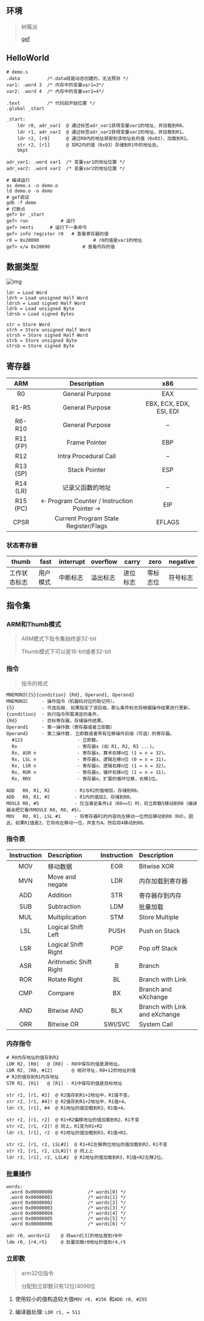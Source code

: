 <!-- 
title: Arm汇编
sort: 
--> 

## 环境

> 树莓派
>
> [gef](https://github.com/hugsy/gef)

## HelloWorld

```assembly
# demo.s
.data          /*.data段是动态创建的，无法预测 */
var1: .word 3  /* 内存中的变量var1=3*/
var2: .word 4  /* 内存中的变量var2=4*/

.text          /* 代码段开始位置 */ 
.global _start

_start:
    ldr r0, adr_var1  @ 通过标签adr_var1获得变量var1的地址，并加载到R0。
    ldr r1, adr_var2  @ 通过标签adr_var2获得变量var2的地址，并加载到R1。
    ldr r2, [r0]      @ 通过R0内的地址获取到该地址处的值（0x03)，加载到R2。
    str r2, [r1]      @ 将R2内的值（0x03）存储到R1中的地址处。 
    bkpt             

adr_var1: .word var1  /* 变量var1的地址位置 */
adr_var2: .word var2  /* 变量var2的地址位置 */

# 编译运行
as demo.s -o demo.o
ld demo.o -o demo
# gef调试
gdb -f demo
# 打断点
gef> br _start
gef> run			# 运行
gef> nexti 		# 运行下一条命令
gef> info register r0	# 查看寄存器的值
r0 = 0x20090 					# r0的值是var1的地址
gef> x/w 0x20090			# 查看内存的值
```

## 数据类型

![img](https://gitee.com/nmdfzf404/Image-hosting/raw/master/2021/data-types-1.png)

```assembly
ldr = Load Word
ldrh = Load unsigned Half Word
ldrsh = Load signed Half Word
ldrb = Load unsigned Byte
ldrsb = Load signed Bytes

str = Store Word
strh = Store unsigned Half Word
strsh = Store signed Half Word
strb = Store unsigned Byte
strsb = Store signed Byte
```

## 寄存器

|   ARM    |                 Description                 |           x86           |
| :------: | :-----------------------------------------: | :---------------------: |
|    R0    |               General Purpose               |           EAX           |
|  R1-R5   |               General Purpose               | EBX, ECX, EDX, ESI, EDI |
|  R6-R10  |               General Purpose               |            –            |
| R11 (FP) |                Frame Pointer                |           EBP           |
|   R12    |            Intra Procedural Call            |            –            |
| R13 (SP) |                Stack Pointer                |           ESP           |
| R14 (LR) |              记录父函数的地址               |            –            |
| R15 (PC) | <- Program Counter / Instruction Pointer -> |           EIP           |
|   CPSR   |    Current Program State Register/Flags     |         EFLAGS          |

### 状态寄存器

| thumb        | fast     | interrupt | overflow | carry    | zero     | negative |
| ------------ | -------- | --------- | -------- | -------- | -------- | -------- |
| 工作状态标志 | 用户模式 | 中断标志  | 溢出标志 | 进位标志 | 零标志位 | 符号标志 |

## 指令集

### ARM和Thumb模式

> ARM模式下指令集始终是32-bit
>
> Thumb模式下可以是16-bit或者32-bit

### 指令

> 指令的格式

```assembly
MNEMONIC{S}{condition} {Rd}, Operand1, Operand2
MNEMONIC     - 操作指令（机器码对应的助记符）。
{S}          - 可选后缀. 如果指定了该后缀，那么条件标志将根据操作结果进行更新。
{condition}  - 执行指令所需满足的条件。
{Rd}         - 目标寄存器，存储操作结果。
Operand1     - 第一操作数（寄存器或者立即数）
Operand2     - 第二操作数. 立即数或者带有位移操作后缀（可选）的寄存器。
  #123                    - 立即数。
  Rx                      - 寄存器x (如 R1, R2, R3 ...)。
  Rx, ASR n               - 寄存器x，算术右移n位 (1 = n = 32)。
  Rx, LSL n               - 寄存器x，逻辑左移n位 (0 = n = 31)。
  Rx, LSR n               - 寄存器x，逻辑右移n位 (1 = n = 32)。
  Rx, ROR n               - 寄存器x，循环右移n位 (1 = n = 31)。
  Rx, RRX                 - 寄存器x，扩展的循环位移，右移1位。

ADD   R0, R1, R2         - R1与R2的值相加，存储到R0。
ADD   R0, R1, #2         - R1内的值加2，存储到R0。
MOVLE R0, #5             - 仅当满足条件LE（R0<=5）时，将立即数5移动到R0（编译器会把它看作MOVLE R0, R0, #5）。
MOV   R0, R1, LSL #1     - 将寄存器R1的内容向左移动一位然后移动到R0（Rd）。因此，如果R1值是2，它将向左移动一位，并变为4。然后将4移动到R0。
```

### 指令表

| Instruction | Description            | Instruction | Description                   |
| :---------: | :--------------------- | :---------: | :---------------------------- |
|     MOV     | 移动数据               |     EOR     | Bitwise XOR                   |
|     MVN     | Move and negate        |     LDR     | 内存加载到寄存器              |
|     ADD     | Addition               |     STR     | 寄存器存到内存                |
|     SUB     | Subtraction            |     LDM     | 批量加载                      |
|     MUL     | Multiplication         |     STM     | Store Multiple                |
|     LSL     | Logical Shift Left     |    PUSH     | Push on Stack                 |
|     LSR     | Logical Shift Right    |     POP     | Pop off Stack                 |
|     ASR     | Arithmetic Shift Right |      B      | Branch                        |
|     ROR     | Rotate Right           |     BL      | Branch with Link              |
|     CMP     | Compare                |     BX      | Branch and eXchange           |
|     AND     | Bitwise AND            |     BLX     | Branch with Link and eXchange |
|     ORR     | Bitwise OR             |   SWI/SVC   | System Call                   |

### 内存指令

```assembly
# R0内存地址的值存到R2
LDR R2, [R0]   @ [R0] - R0中保存的值是源地址。
LDR R2, [R0, #12]		@ 相对寻址，R0+12的地址的值
# R2的值存到R1内存地址
STR R2, [R1]   @ [R1] - R1中保存的值是目标地址

str r2, [r1, #2]  @ R2值存到R1+2地址中，R1值不变。
str r2, [r1, #4]! @ R2值存到R1+2地址中，R1值+4。
ldr r3, [r1], #4  @ R1地址的值加载到R3，R1值+4。

str r2, [r1, r2]  @ R1+R2偏移地址的值加载到R2，R1不变
str r2, [r1, r2]! @ 同上，R1变为R1+R2
ldr r3, [r1], r2  @ R1地址的值加载到R3，R1值+R2。

str r2, [r1, r2, LSL#2]  @ R1+R2左移两位地址的值加载到R2，R1不变
str r2, [r1, r2, LSL#2]! @ 同上上
ldr r3, [r1], r2, LSL#2  @ R1地址的值加载到R3，R1值+R2左移2位。
```

### 批量操作

```assembly
words:
 .word 0x00000000             /* words[0] */
 .word 0x00000001             /* words[1] */
 .word 0x00000002             /* words[2] */
 .word 0x00000003             /* words[3] */
 .word 0x00000004             /* words[4] */
 .word 0x00000005             /* words[5] */
 .word 0x00000006             /* words[6] */

adr r0, words+12	@ 将word[3]的地址放到r0中
ldm r0, {r4,r5}  	@ 批量加载r0地址的值到r4,r5
```

### 立即数

> arm32位指令
>
> 分配到立即数只有12位(4096位

1. 使用较小的值构造较大值`MOV r0, #256 `和`ADD r0, #255`

2. 编译器处理: `LDR r1, = 511`